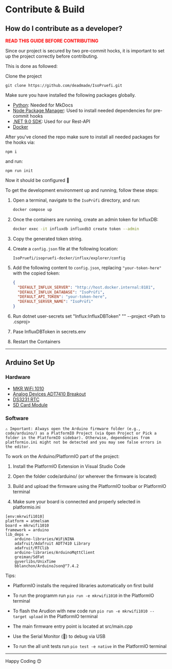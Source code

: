 # Contribute & Build

## How do I contribute as a developer?

<p style="color: red;"><b>READ THIS GUIDE BEFORE CONTRIBUTING</b></p>

Since our project is secured by two pre-commit hocks, it is important to set up the project correctly before contributing.

This is done as followed:

Clone the project

```git clone https://github.com/deadmade/IsoPruefi.git```

Make sure you have installed the following packages globally.

- <a href="https://www.python.org/">Python</a>: Needed for MkDocs
- <a href="https://www.npmjs.com/">Node Package Manager</a>: Used to install needed dependencies for pre-commit hooks
- <a href="https://dotnet.microsoft.com/en-us/download">.NET 9.0 SDK</a>: Used for our Rest-API
- <a href="https://www.docker.com/">Docker</a>

After you've cloned the repo make sure to install all needed packages for the hooks via:

```npm i```

and run:

```npm run init```

Now it should be configured 🚀

To get the development environment up and running, follow these steps:

1. Open a terminal, navigate to the `IsoPrüfi` directory, and run:

   ```bash
   docker compose up
   ```

2. Once the containers are running, create an admin token for InfluxDB:

   ```bash
   docker exec -it influxdb influxdb3 create token --admin
   ```

3. Copy the generated token string.

4. Create a `config.json` file at the following location:

   ```
   IsoPruefi/isopruefi-docker/influx/explorer/config
   ```

5. Add the following content to `config.json`, replacing `"your-token-here"` with the copied token:

   ```json
   {
     "DEFAULT_INFLUX_SERVER": "http://host.docker.internal:8181",
     "DEFAULT_INFLUX_DATABASE": "IsoPrüfi",
     "DEFAULT_API_TOKEN": "your-token-here",
     "DEFAULT_SERVER_NAME": "IsoPrüfi"
   }
   ```

6. Run dotnet user-secrets set "Influx:InfluxDBToken" "<Token>" --project <Path to .csproj>
   
7. Pase InfluxDBToken in secrets.env

8. Restart the Containers

---

## Arduino Set Up

### Hardware

- <a href="https://docs.arduino.cc/hardware/mkr-wifi-1010/#features">MKR WiFi 1010</a>
- <a href="https://learn.adafruit.com/adt7410-breakout?view=all">Analog Devices ADT7410 Breakout</a>
- <a href="https://randomnerdtutorials.com/guide-for-real-time-clock-rtc-module-with-arduino-ds1307-and-ds3231/">DS3231 RTC</a>
- <a href="https://randomnerdtutorials.com/guide-to-sd-card-module-with-arduino/">SD Card Module</a>

### Software

`⚠️ Important: Always open the Arduino firmware folder (e.g., code/arduino/) as a PlatformIO Project (via Open Project or Pick a folder in the PlatformIO sidebar).
Otherwise, dependencies from platformio.ini might not be detected and you may see false errors in the editor.`

To work on the Arduino/PlatformIO part of the project:

1. Install the PlatformIO Extension in Visual Studio Code

2. Open the folder code/arduino/ (or wherever the firmware is located)

3. Build and upload the firmware using the PlatformIO toolbar or PlatformIO terminal

4. Make sure your board is connected and properly selected in platformio.ini

```
[env:mkrwifi1010]
platform = atmelsam
board = mkrwifi1010
framework = arduino
lib_deps = 
	arduino-libraries/WiFiNINA
	adafruit/Adafruit ADT7410 Library
	adafruit/RTClib
	arduino-libraries/ArduinoMqttClient
	greiman/SdFat
	gyverlibs/UnixTime
	bblanchon/ArduinoJson@^7.4.2
```

Tips:

- PlatformIO installs the required libraries automatically on first build

- To run the programm run `pio run -e mkrwifi1010` in the PlatformIO terminal

- To flash the Arudion with new code run `pio run -e mkrwifi1010 --target upload` in the PlatformIO terminal

- The main firmware entry point is located at src/main.cpp

- Use the Serial Monitor (🔌) to debug via USB

- To run the all unit tests run `pio test -e native` in the PlatformIO terminal

---

Happy Coding 😊
